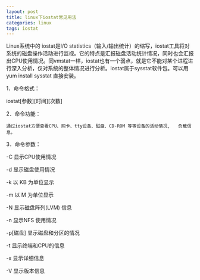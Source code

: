 ```yaml
---
layout: post
title: linux下iostat常见用法
categories: linux 
tags: iostat
---
```


Linux系统中的 iostat是I/O statistics（输入/输出统计）的缩写，iostat工具将对系统的磁盘操作活动进行监视。它的特点是汇报磁盘活动统计情况，同时也会汇报出CPU使用情况。同vmstat一样，iostat也有一个弱点，就是它不能对某个进程进行深入分析，仅对系统的整体情况进行分析。iostat属于sysstat软件包。可以用yum install sysstat 直接安装。

1．命令格式：

iostat[参数][时间][次数]

2．命令功能：

 	通过iostat方便查看CPU、网卡、tty设备、磁盘、CD-ROM 等等设备的活动情况,	负载信息。

3．命令参数：

-C 显示CPU使用情况

-d 显示磁盘使用情况

-k 以 KB 为单位显示

-m 以 M 为单位显示

-N 显示磁盘阵列(LVM) 信息

-n 显示NFS 使用情况

-p[磁盘] 显示磁盘和分区的情况

-t 显示终端和CPU的信息

-x 显示详细信息

-V 显示版本信息